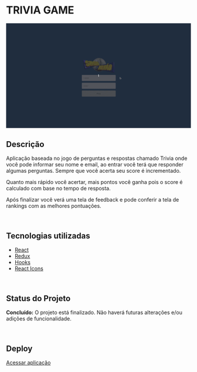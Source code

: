 # TRIVIA GAME
<div align="center">
  
  ![project preview](https://raw.githubusercontent.com/rolwane/trivia-game/main/src/images/preview.gif)
  
</div>

## Descrição

Aplicação baseada no jogo de perguntas e respostas chamado Trivia onde você pode informar seu nome e email, ao entrar você terá que responder algumas perguntas. Sempre que você acerta seu score é incrementado.

Quanto mais rápido você acertar, mais pontos você ganha pois o score é calculado com base no tempo de resposta.

Após finalizar você verá uma tela de feedback e pode conferir a tela de rankings com as melhores pontuações.

<br />

## Tecnologias utilizadas

- [React](https://pt-br.reactjs.org/)
- [Redux](https://redux.js.org/)
- [Hooks](https://pt-br.reactjs.org/docs/hooks-intro.html)
- [React Icons](https://react-icons.github.io/react-icons/)

<br />

## Status do Projeto

**Concluído:** O projeto está finalizado. Não haverá futuras alterações e/ou adições de funcionalidade.

<br />

## Deploy ##
[Acessar aplicação](https://trivia-game-pi-swart.vercel.app/)
